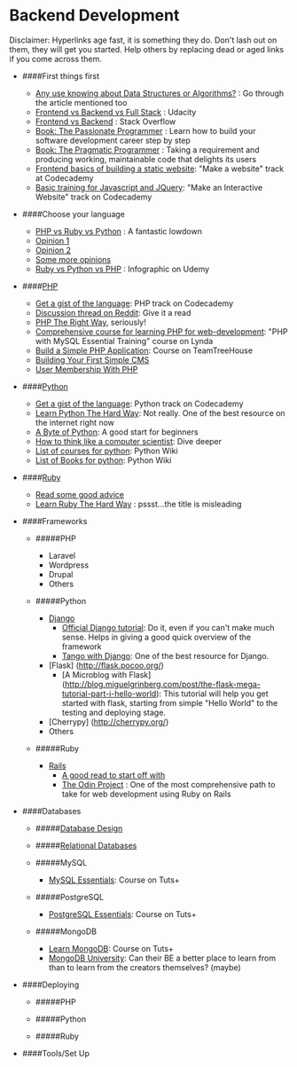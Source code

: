 # Backend Development

Disclaimer: Hyperlinks age fast, it is something they do. Don't lash out on them, they will get you started. Help others by replacing dead or aged links if you come across them.

+ ####First things first
    + [Any use knowing about Data Structures or Algorithms?](https://twitter.com/KenMazaika/status/602855322173239297) : Go through the article mentioned too
    + [Frontend vs Backend vs Full Stack](http://blog.udacity.com/2014/12/front-end-vs-back-end-vs-full-stack-web-developers.html) : Udacity
    + [Frontend vs Backend](http://stackoverflow.com/questions/636689/difference-between-frontend-backend-and-middleware-in-web-development) : Stack Overflow
    + [Book: The Passionate Programmer](http://www.amazon.com/The-Passionate-Programmer-Remarkable-Development/dp/1934356344) : Learn how to build your software development career step by step
    + [Book: The Pragmatic  Programmer](http://www.amazon.com/The-Pragmatic-Programmer-Journeyman-Master/dp/020161622X) : Taking a requirement and producing working, maintainable code that delights its users
    + [Frontend basics of building a static website](http://www.codecademy.com/en/skills/make-a-website): "Make a website" track at Codecademy
    + [Basic training for Javascript and JQuery](http://www.codecademy.com/en/skills/make-an-interactive-website): "Make an Interactive Website" track on Codecademy


+ ####Choose your language
    + [PHP vs Ruby vs Python](http://www.1stwebdesigner.com/php-vs-ruby-vs-python/) : A fantastic lowdown
    + [Opinion 1](http://rz.scale-it.pl/2013/03/08/which_programming_language_should_you_use_for_a_web_backend.html)
    + [Opinion 2](http://matt.aimonetti.net/posts/2013/08/27/what-technology-should-my-startup-use/)
    + [Some more opinions](http://www.quora.com/Django-vs-Rails-vs-Node-js-vs-Code-Igniter-YII-Which-is-better)
    + [Ruby vs Python vs PHP](https://blog.udemy.com/modern-language-wars/) : Infographic on Udemy


+ ####[PHP](http://php.net/)
    + [Get a gist of the language](http://www.codecademy.com/en/tracks/php): PHP track on Codecademy
    + [Discussion thread on Reddit](http://www.reddit.com/r/PHP/comments/262469/what_is_the_best_way_to_start_learning_php/): Give it a read
    + [PHP The Right Way](http://www.phptherightway.com/), seriously!
    + [Comprehensive course for learning PHP for web-development](http://www.lynda.com/MySQL-tutorials/PHP-MySQL-Essential-Training/119003-2.html): "PHP with MySQL Essential Training" course on Lynda
    + [Build a Simple PHP Application](http://teamtreehouse.com/library/build-a-simple-php-application): Course on TeamTreeHouse
    + [Building Your First Simple CMS](http://css-tricks.com/php-for-beginners-building-your-first-simple-cms/)
    + [User Membership With PHP](http://code.tutsplus.com/tutorials/user-membership-with-php--net-1523)


+ ####[Python](https://www.python.org/)
    + [Get a gist of the language](http://www.codecademy.com/en/tracks/python): Python track on Codecademy
    + [Learn Python The Hard Way](http://learnpythonthehardway.org/book/): Not really. One of the best resource on the internet right now
    + [A Byte of Python](http://www.swaroopch.com/notes/python/): A good start for beginners
    + [How to think like a computer scientist](http://interactivepython.org/courselib/static/thinkcspy/index.html): Dive deeper
    + [List of courses for python](https://wiki.python.org/moin/BeginnersGuide/Programmers): Python Wiki
    + [List of Books for python](https://wiki.python.org/moin/IntroductoryBooks): Python Wiki


+ ####[Ruby](https://www.ruby-lang.org/en/)
    + [Read some good advice](http://www.jasimabasheer.com/posts/meta_introduction_to_ruby.html)
    + [Learn Ruby The Hard Way](http://learnrubythehardway.org/book/intro.html) : pssst...the title is misleading


+ ####Frameworks

    + #####PHP
        + Laravel
        + Wordpress
        + Drupal
        + Others

    + #####Python
        + [Django](https://www.djangoproject.com/)
            + [Official Django tutorial](https://docs.djangoproject.com/en/1.7/intro/tutorial01/): Do it, even if you can't make much sense. Helps in giving a good quick overview of the framework
            + [Tango with Django](http://www.tangowithdjango.com/): One of the best resource for Django.  
        + [Flask] (http://flask.pocoo.org/)
            + [A Microblog with Flask] (http://blog.miguelgrinberg.com/post/the-flask-mega-tutorial-part-i-hello-world): This tutorial will help you get started with flask, starting from simple "Hello World" to the testing and deploying stage.
        + [Cherrypy] (http://cherrypy.org/)
        + Others

    + #####Ruby
        + [Rails]()
            + [A good read to start off with](https://medium.com/how-i-learned-ruby-rails/how-i-trained-to-learn-rails-e08c94e2a51e)
            + [The Odin Project](http://www.theodinproject.com/) : One of the most comprehensive path to take for web development using Ruby on Rails


+ ####Databases

    + #####[Database Design](http://code.tutsplus.com/courses/database-design)

    + #####[Relational Databases](http://code.tutsplus.com/courses/relational-databases)

    + #####MySQL
        + [MySQL Essentials](http://code.tutsplus.com/courses/sql-essentials): Course on Tuts+

    + #####PostgreSQL
        + [PostgreSQL Essentials](http://code.tutsplus.com/courses/postgresql-essentials): Course on Tuts+

    + #####MongoDB
        + [Learn MongoDB](http://code.tutsplus.com/courses/learning-mongodb): Course on Tuts+
        + [MongoDB University](https://university.mongodb.com/courses/M101P/about): Can their BE a better place to learn from than to learn from the creators themselves? (maybe)


+ ####Deploying

    + #####PHP

    + #####Python

    + #####Ruby


+ ####Tools/Set Up


